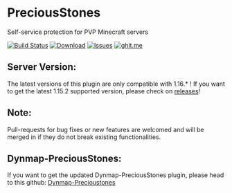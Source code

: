 PreciousStones
==========

Self-service protection for PVP Minecraft servers

[![Build Status](https://travis-ci.org/marcelo-mason/PreciousStones.svg?branch=master)](https://travis-ci.org/marcelo-mason/PreciousStones)
[![Download](https://img.shields.io/badge/snapshot-download-blue.svg)](http://jenkins.elmakers.com/job/PreciousStones/)
[![Issues](https://img.shields.io/github/issues/elBukkit/PreciousStones.svg)](https://github.com/elBukkit/PreciousStones/issues)
[![ghit.me](https://ghit.me/badge.svg?repo=marcelo-mason/PreciousStones)](https://ghit.me/repo/marcelo-mason/PreciousStones)

## Server Version:

The latest versions of this plugin are only compatible with 1.16.* ! If you want to get the latest 1.15.2 supported version, please check on [releases](https://github.com/elBukkit/PreciousStones/releases/tag/1.15.2)!

## Note:

Pull-requests for bug fixes or new features are welcomed and will be merged in if they do not break existing functionalities.

## Dynmap-PreciousStones:

If you want to get the updated Dynmap-PreciousStones plugin, please head to this github: [Dynmap-Precioustones](https://github.com/FireController1847/DynmapPS)

